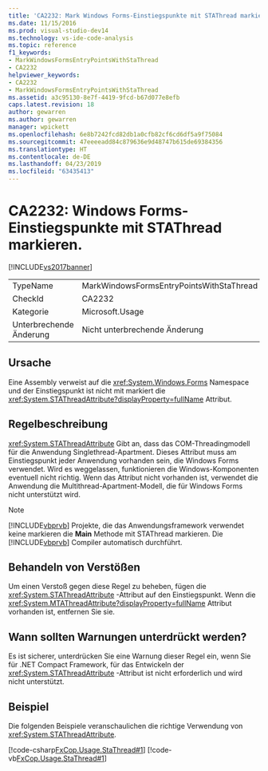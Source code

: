 ```yaml
---
title: 'CA2232: Mark Windows Forms-Einstiegspunkte mit STAThread markieren | Microsoft-Dokumentation'
ms.date: 11/15/2016
ms.prod: visual-studio-dev14
ms.technology: vs-ide-code-analysis
ms.topic: reference
f1_keywords:
- MarkWindowsFormsEntryPointsWithStaThread
- CA2232
helpviewer_keywords:
- CA2232
- MarkWindowsFormsEntryPointsWithStaThread
ms.assetid: a3c95130-8e7f-4419-9fcd-b67d077e8efb
caps.latest.revision: 18
author: gewarren
ms.author: gewarren
manager: wpickett
ms.openlocfilehash: 6e8b7242fcd82db1a0cfb82cf6cd6df5a9f75084
ms.sourcegitcommit: 47eeeeadd84c879636e9d48747b615de69384356
ms.translationtype: HT
ms.contentlocale: de-DE
ms.lasthandoff: 04/23/2019
ms.locfileid: "63435413"
---
```

# <a name="ca2232-mark-windows-forms-entry-points-with-stathread"></a>CA2232: Windows Forms-Einstiegspunkte mit STAThread markieren.
[!INCLUDE[vs2017banner](../includes/vs2017banner.md)]

|||
|-|-|
|TypeName|MarkWindowsFormsEntryPointsWithStaThread|
|CheckId|CA2232|
|Kategorie|Microsoft.Usage|
|Unterbrechende Änderung|Nicht unterbrechende Änderung|

## <a name="cause"></a>Ursache
 Eine Assembly verweist auf die <xref:System.Windows.Forms> Namespace und der Einstiegspunkt ist nicht mit markiert die <xref:System.STAThreadAttribute?displayProperty=fullName> Attribut.

## <a name="rule-description"></a>Regelbeschreibung
 <xref:System.STAThreadAttribute> Gibt an, dass das COM-Threadingmodell für die Anwendung Singlethread-Apartment. Dieses Attribut muss am Einstiegspunkt jeder Anwendung vorhanden sein, die Windows Forms verwendet. Wird es weggelassen, funktionieren die Windows-Komponenten eventuell nicht richtig. Wenn das Attribut nicht vorhanden ist, verwendet die Anwendung die Multithread-Apartment-Modell, die für Windows Forms nicht unterstützt wird.

> [!NOTE]
> [!INCLUDE[vbprvb](../includes/vbprvb-md.md)] Projekte, die das Anwendungsframework verwendet keine markieren die **Main** Methode mit STAThread markieren. Die [!INCLUDE[vbprvb](../includes/vbprvb-md.md)] Compiler automatisch durchführt.

## <a name="how-to-fix-violations"></a>Behandeln von Verstößen
 Um einen Verstoß gegen diese Regel zu beheben, fügen die <xref:System.STAThreadAttribute> -Attribut auf den Einstiegspunkt. Wenn die <xref:System.MTAThreadAttribute?displayProperty=fullName> Attribut vorhanden ist, entfernen Sie sie.

## <a name="when-to-suppress-warnings"></a>Wann sollten Warnungen unterdrückt werden?
 Es ist sicherer, unterdrücken Sie eine Warnung dieser Regel ein, wenn Sie für .NET Compact Framework, für das Entwickeln der <xref:System.STAThreadAttribute> -Attribut ist nicht erforderlich und wird nicht unterstützt.

## <a name="example"></a>Beispiel
 Die folgenden Beispiele veranschaulichen die richtige Verwendung von <xref:System.STAThreadAttribute>.

 [!code-csharp[FxCop.Usage.StaThread#1](../snippets/csharp/VS_Snippets_CodeAnalysis/FxCop.Usage.StaThread/cs/FxCop.Usage.StaThread.cs#1)]
 [!code-vb[FxCop.Usage.StaThread#1](../snippets/visualbasic/VS_Snippets_CodeAnalysis/FxCop.Usage.StaThread/vb/FxCop.Usage.StaThread.vb#1)]
